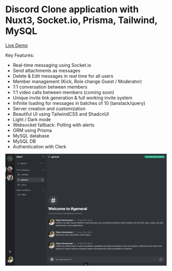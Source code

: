 # Discord Clone application with Nuxt3, Socket.io, Prisma, Tailwind, MySQL

[Live Demo](https://discord-nuxt-production.up.railway.app)

Key Features:

- Real-time messaging using Socket.io
- Send attachments as messages
- Delete & Edit messages in real time for all users
- Member management (Kick, Role change Guest / Moderator)
- 1:1 conversation between members
- 1:1 video calls between members (coming soon)
- Unique invite link generation & full working invite system
- Infinite loading for messages in batches of 10 (tanstack/query)
- Server creation and customization
- Beautiful UI using TailwindCSS and ShadcnUI
- Light / Dark mode
- Websocket fallback: Polling with alerts
- ORM using Prisma
- MySQL database
- MySQL DB
- Authentication with Clerk

<img width="1182" alt="Screen Shot 2023-07-10 at 11 27 03 PM" src="/assets/images/screenshot.png">
